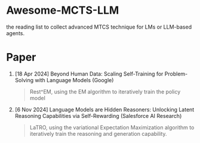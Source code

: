 # Awesome-MCTS-LLM
the reading list to collect advanced MTCS technique for LMs or LLM-based agents.

# Paper
1. [18 Apr 2024] Beyond Human Data: Scaling Self-Training for Problem-Solving with Language Models (Google)
   > Rest^EM, using the EM algorithm to iteratively train the policy model
2. [6 Nov 2024] Language Models are Hidden Reasoners: Unlocking Latent Reasoning Capabilities via Self-Rewarding (Salesforce AI Research)
   > LaTRO, using the variational Expectation Maximization algorithm to iteratively train the reasoning and generation capability. 
